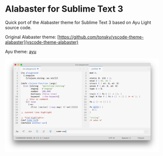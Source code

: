 # Alabaster for Sublime Text 3

Quick port of the Alabaster theme for Sublime Text 3 based on Ayu Light source code.

Original Alabaster theme: [https://github.com/tonsky/vscode-theme-alabaster](vscode-theme-alabaster)

Ayu theme: [ayu](https://github.com/dempfi/ayu)

![screenshot](./screenshot.png)
